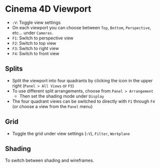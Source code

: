# Cinema 4D Viewport

- `⇧V`: Toggle view settings
- On each viewport you can choose between `Top`, `Bottom`, `Perspective`, etc... under `Cameras`.
- `F1`: Switch to perspective view
- `F2`: Switch to top view
- `F3`: Switch to right view
- `F4`: Switch to front view

## Splits

- Split the viewport into four quadrants by clicking the icon in the upper right (`Panel > All Views` or `F5`)
- To use different split arrangements, choose from `Panel > Arrangement`
    - Then set the shading mode under `Display`
- The four quadrant views can be switched to directly with `F1` through `F4` (or choose a view from the `Panel` menu)

## Grid

- Toggle the grid under view settings (`⇧V`), `Filter`, `Workplane`

## Shading

To switch between shading and wireframes.

